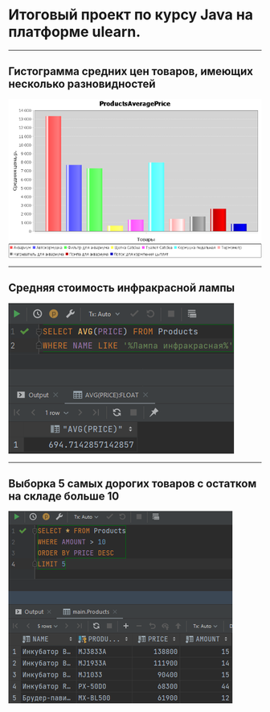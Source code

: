 # Итоговый проект по курсу Java на платформе ulearn.

---

## Гистограмма средних цен товаров, имеющих несколько разновидностей
![ProductsAveragePrice.png](ProductsAveragePrice.png)

---

## Средняя стоимость инфракрасной лампы
![LampAvgPrice.png](LampAvgPrice.png)

---

## Выборка 5 самых дорогих товаров с остатком на складе больше 10
![TopByPrice.png](TopByPrice.png)


